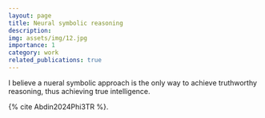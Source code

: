 ```yaml
---
layout: page
title: Neural symbolic reasoning
description: 
img: assets/img/12.jpg
importance: 1
category: work
related_publications: true
---
```


I believe a nueral symbolic approach is the only way to achieve truthworthy reasoning, thus achieving true intelligence.

 {% cite Abdin2024Phi3TR %}.
